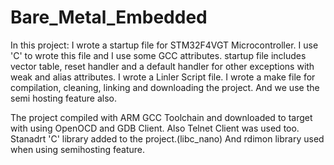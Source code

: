 # Bare_Metal_Embedded

In this project:
I wrote a startup file for STM32F4VGT Microcontroller. I use 'C' to wrote this file and I use some GCC attributes.
startup file includes vector table, reset handler and a default handler for other exceptions with weak and alias attributes.
I wrote a Linler Script file.
I wrote a make file for compilation, cleaning, linking and downloading the project.
And we use the semi hosting feature also.

The project compiled with ARM GCC Toolchain and downloaded to target with using OpenOCD and GDB Client. Also Telnet Client was used too.
Stanadrt 'C' library added to the project.(libc_nano)
And rdimon library used when using semihosting feature.
